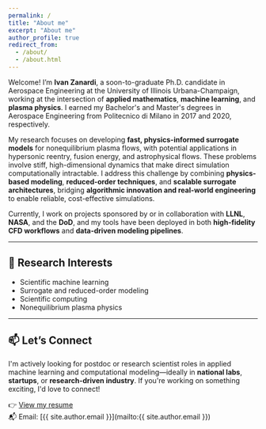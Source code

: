 ```yaml
---
permalink: /
title: "About me"
excerpt: "About me"
author_profile: true
redirect_from: 
  - /about/
  - /about.html
---
```


Welcome! I’m **Ivan Zanardi**, a soon-to-graduate Ph.D. candidate in Aerospace Engineering at the University of Illinois Urbana-Champaign, working at the intersection of **applied mathematics**, **machine learning**, and **plasma physics**. I earned my Bachelor's and Master's degrees in Aerospace Engineering from Politecnico di Milano in 2017 and 2020, respectively.

My research focuses on developing **fast, physics-informed surrogate models** for nonequilibrium plasma flows, with potential applications in hypersonic reentry, fusion energy, and astrophysical flows. These problems involve stiff, high-dimensional dynamics that make direct simulation computationally intractable. I address this challenge by combining **physics-based modeling**, **reduced-order techniques**, and **scalable surrogate architectures**, bridging **algorithmic innovation and real-world engineering** to enable reliable, cost-effective simulations.

Currently, I work on projects sponsored by or in collaboration with **LLNL**, **NASA**, and the **DoD**, and my tools have been deployed in both **high-fidelity CFD workflows** and **data-driven modeling pipelines**.

---

## 🎯 Research Interests

- Scientific machine learning
- Surrogate and reduced-order modeling
- Scientific computing
- Nonequilibrium plasma physics  

---

## 📫 Let’s Connect

I'm actively looking for postdoc or research scientist roles in applied machine learning and computational modeling—ideally in **national labs**, **startups**, or **research-driven industry**. If you're working on something exciting, I'd love to connect!

👉 [View my resume](/files/resume_ivan_zanardi.pdf)  
📬 Email: [{{ site.author.email }}](mailto:{{ site.author.email }})
